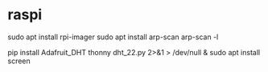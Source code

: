 # raspi

sudo apt install rpi-imager
sudo apt install arp-scan
arp-scan -l

pip install Adafruit_DHT
thonny dht_22.py 2>&1 > /dev/null &
sudo apt install screen
